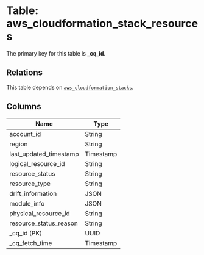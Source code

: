 # Table: aws_cloudformation_stack_resources


The primary key for this table is **_cq_id**.

## Relations
This table depends on [`aws_cloudformation_stacks`](aws_cloudformation_stacks.md).

## Columns
| Name          | Type          |
| ------------- | ------------- |
|account_id|String|
|region|String|
|last_updated_timestamp|Timestamp|
|logical_resource_id|String|
|resource_status|String|
|resource_type|String|
|drift_information|JSON|
|module_info|JSON|
|physical_resource_id|String|
|resource_status_reason|String|
|_cq_id (PK)|UUID|
|_cq_fetch_time|Timestamp|